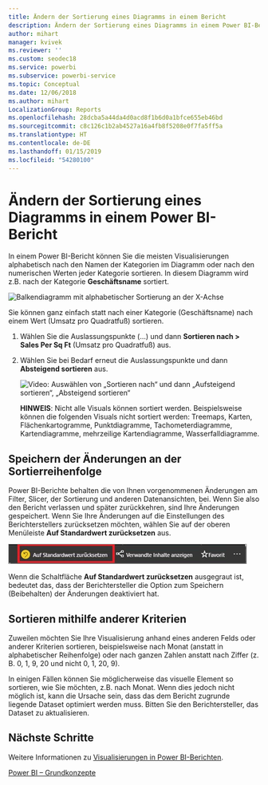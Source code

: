 ```yaml
---
title: Ändern der Sortierung eines Diagramms in einem Bericht
description: Ändern der Sortierung eines Diagramms in einem Power BI-Bericht
author: mihart
manager: kvivek
ms.reviewer: ''
ms.custom: seodec18
ms.service: powerbi
ms.subservice: powerbi-service
ms.topic: Conceptual
ms.date: 12/06/2018
ms.author: mihart
LocalizationGroup: Reports
ms.openlocfilehash: 28dcba5a44da4d0acd8f1b6d0a1bfce655eb46bd
ms.sourcegitcommit: c8c126c1b2ab4527a16a4fb8f5208e0f7fa5ff5a
ms.translationtype: HT
ms.contentlocale: de-DE
ms.lasthandoff: 01/15/2019
ms.locfileid: "54280100"
---
```

# <a name="change-how-a-chart-is-sorted-in-a-power-bi-report"></a>Ändern der Sortierung eines Diagramms in einem Power BI-Bericht
In einem Power BI-Bericht können Sie die meisten Visualisierungen alphabetisch nach den Namen der Kategorien im Diagramm oder nach den numerischen Werten jeder Kategorie sortieren. In diesem Diagramm wird z.B. nach der Kategorie **Geschäftsname** sortiert.

![Balkendiagramm mit alphabetischer Sortierung an der X-Achse](media/end-user-change-sort/pbi_chartsortcategory.png)

Sie können ganz einfach statt nach einer Kategorie (Geschäftsname) nach einem Wert (Umsatz pro Quadratfuß) sortieren.

1. Wählen Sie die Auslassungspunkte (...) und dann **Sortieren nach > Sales Per Sq Ft** (Umsatz pro Quadratfuß) aus.
2. Wählen Sie bei Bedarf erneut die Auslassungspunkte und dann **Absteigend sortieren** aus.

   ![Video: Auswählen von „Sortieren nach“ und dann „Aufsteigend sortieren“, „Absteigend sortieren“](media/end-user-change-sort/sort.gif)

   **HINWEIS**: Nicht alle Visuals können sortiert werden.  Beispielsweise können die folgenden Visuals nicht sortiert werden: Treemaps, Karten, Flächenkartogramme, Punktdiagramme, Tachometerdiagramme, Kartendiagramme, mehrzeilige Kartendiagramme, Wasserfalldiagramme.

## <a name="saving-changes-you-make-to-sort-order"></a>Speichern der Änderungen an der Sortierreihenfolge
Power BI-Berichte behalten die von Ihnen vorgenommenen Änderungen am Filter, Slicer, der Sortierung und anderen Datenansichten, bei. Wenn Sie also den Bericht verlassen und später zurückkehren, sind Ihre Änderungen gespeichert.  Wenn Sie Ihre Änderungen auf die Einstellungen des Berichterstellers zurücksetzen möchten, wählen Sie auf der oberen Menüleiste **Auf Standardwert zurücksetzen** aus. 

![Sortierung beibehalten](media/end-user-change-sort/power-bi-reset-to-default.png)

Wenn die Schaltfläche **Auf Standardwert zurücksetzen** ausgegraut ist, bedeutet das, dass der Berichtersteller die Option zum Speichern (Beibehalten) der Änderungen deaktiviert hat.

<a name="other"></a>
## <a name="sorting-using-other-criteria"></a>Sortieren mithilfe anderer Kriterien
Zuweilen möchten Sie Ihre Visualisierung anhand eines anderen Felds oder anderer Kriterien sortieren,  beispielsweise nach Monat (anstatt in alphabetischer Reihenfolge) oder nach ganzen Zahlen anstatt nach Ziffer (z. B. 0, 1, 9, 20 und nicht 0, 1, 20, 9).  

In einigen Fällen können Sie möglicherweise das visuelle Element so sortieren, wie Sie möchten, z.B. nach Monat.  Wenn dies jedoch nicht möglich ist, kann die Ursache sein, dass das dem Bericht zugrunde liegende Dataset optimiert werden muss. Bitten Sie den Berichtersteller, das Dataset zu aktualisieren.

## <a name="next-steps"></a>Nächste Schritte
Weitere Informationen zu [Visualisierungen in Power BI-Berichten](end-user-visualizations.md).

[Power BI – Grundkonzepte](end-user-basic-concepts.md)